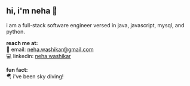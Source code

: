 ## hi, i'm neha 👋
i am a full-stack software engineer versed in java, javascript, mysql, and python.

**reach me at:** <br>
📧 email: neha.washikar@gmail.com   <br>
💻 linkedin: [neha washikar](https://www.linkedin.com/in/nehawashikar/)

**fun fact:** <br>
🪂 i've been sky diving!  

<!--
**nehawashikar/nehawashikar** is a ✨ _special_ ✨ repository because its `README.md` (this file) appears on your GitHub profile.

Here are some ideas to get you started:

- 🔭 I’m currently working on ...
- 🌱 I’m currently learning ...
- 👯 I’m looking to collaborate on ...
- 🤔 I’m looking for help with ...
- 💬 Ask me about ...
- 📫 How to reach me: Shoot me a message on LinkedIn: www.linkedin.com/in/nehawashikar/
- 😄 Pronouns: she/her/hers
- ⚡ Fun fact: I went skydiving this summer!
-->
